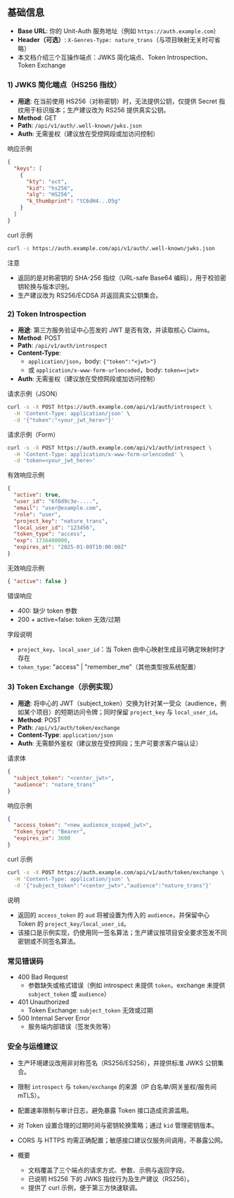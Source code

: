 ## 基础信息
- **Base URL**: 你的 Unit-Auth 服务地址（例如 `https://auth.example.com`）
- **Header（可选）**: `X-Genres-Type: nature_trans`（与项目映射无关时可省略）
- 本文档介绍三个互操作端点：JWKS 简化端点、Token Introspection、Token Exchange

### 1) JWKS 简化端点（HS256 指纹）
- **用途**: 在当前使用 HS256（对称密钥）时，无法提供公钥，仅提供 Secret 指纹用于标识版本；生产建议改为 RS256 提供真实公钥。
- **Method**: GET
- **Path**: `/api/v1/auth/.well-known/jwks.json`
- **Auth**: 无需鉴权（建议放在受控网段或加访问控制）

响应示例
```json
{
  "keys": [
    {
      "kty": "oct",
      "kid": "hs256",
      "alg": "HS256",
      "k_thumbprint": "tC6dH4...O5g" 
    }
  ]
}
```

curl 示例
```bash
curl -s https://auth.example.com/api/v1/auth/.well-known/jwks.json
```

注意
- 返回的是对称密钥的 SHA-256 指纹（URL-safe Base64 编码），用于校验密钥轮换与版本识别。
- 生产建议改为 RS256/ECDSA 并返回真实公钥集合。

### 2) Token Introspection
- **用途**: 第三方服务验证中心签发的 JWT 是否有效，并读取核心 Claims。
- **Method**: POST
- **Path**: `/api/v1/auth/introspect`
- **Content-Type**:
  - `application/json`，body: `{"token":"<jwt>"}`
  - 或 `application/x-www-form-urlencoded`，body: `token=<jwt>`
- **Auth**: 无需鉴权（建议放在受控网段或加访问控制）

请求示例（JSON）
```bash
curl -s -X POST https://auth.example.com/api/v1/auth/introspect \
  -H 'Content-Type: application/json' \
  -d '{"token":"<your_jwt_here>"}'
```

请求示例（Form）
```bash
curl -s -X POST https://auth.example.com/api/v1/auth/introspect \
  -H 'Content-Type: application/x-www-form-urlencoded' \
  -d 'token=<your_jwt_here>'
```

有效响应示例
```json
{
  "active": true,
  "user_id": "6f0d9c3e-....",
  "email": "user@example.com",
  "role": "user",
  "project_key": "nature_trans",
  "local_user_id": "123456",
  "token_type": "access",
  "exp": 1736400000,
  "expires_at": "2025-01-09T10:00:00Z"
}
```

无效响应示例
```json
{ "active": false }
```

错误响应
- 400: 缺少 token 参数
- 200 + active=false: token 无效/过期

字段说明
- `project_key`、`local_user_id`：当 Token 由中心映射生成且可确定映射时才存在
- `token_type`: "access" | "remember_me"（其他类型按系统配置）

### 3) Token Exchange（示例实现）
- **用途**: 将中心的 JWT（subject_token）交换为针对某一受众（audience，例如某个项目）的短期访问令牌；同时保留 `project_key` 与 `local_user_id`。
- **Method**: POST
- **Path**: `/api/v1/auth/token/exchange`
- **Content-Type**: `application/json`
- **Auth**: 无需额外鉴权（建议放在受控网段；生产可要求客户端认证）

请求体
```json
{
  "subject_token": "<center_jwt>",
  "audience": "nature_trans"
}
```

响应示例
```json
{
  "access_token": "<new_audience_scoped_jwt>",
  "token_type": "Bearer",
  "expires_in": 3600
}
```

curl 示例
```bash
curl -s -X POST https://auth.example.com/api/v1/auth/token/exchange \
  -H 'Content-Type: application/json' \
  -d '{"subject_token":"<center_jwt>","audience":"nature_trans"}'
```

说明
- 返回的 `access_token` 的 `aud` 将被设置为传入的 `audience`，并保留中心 Token 的 `project_key/local_user_id`。
- 该接口是示例实现，仍使用同一签名算法；生产建议按项目安全要求签发不同密钥或不同签名算法。

### 常见错误码
- 400 Bad Request
  - 参数缺失或格式错误（例如 introspect 未提供 `token`，exchange 未提供 `subject_token` 或 `audience`）
- 401 Unauthorized
  - Token Exchange: `subject_token` 无效或过期
- 500 Internal Server Error
  - 服务端内部错误（签发失败等）

### 安全与运维建议
- 生产环境建议改用非对称签名（RS256/ES256），并提供标准 JWKS 公钥集合。
- 限制 `introspect` 与 `token/exchange` 的来源（IP 白名单/网关鉴权/服务间 mTLS）。
- 配置速率限制与审计日志，避免暴露 Token 接口造成资源滥用。
- 对 Token 设置合理的过期时间与密钥轮换策略；通过 `kid` 管理密钥版本。
- CORS 与 HTTPS 均需正确配置；敏感接口建议仅服务间调用，不暴露公网。

- 概要
  - 文档覆盖了三个端点的请求方式、参数、示例与返回字段。
  - 已说明 HS256 下的 JWKS 指纹行为及生产建议（RS256）。
  - 提供了 curl 示例，便于第三方快速联调。